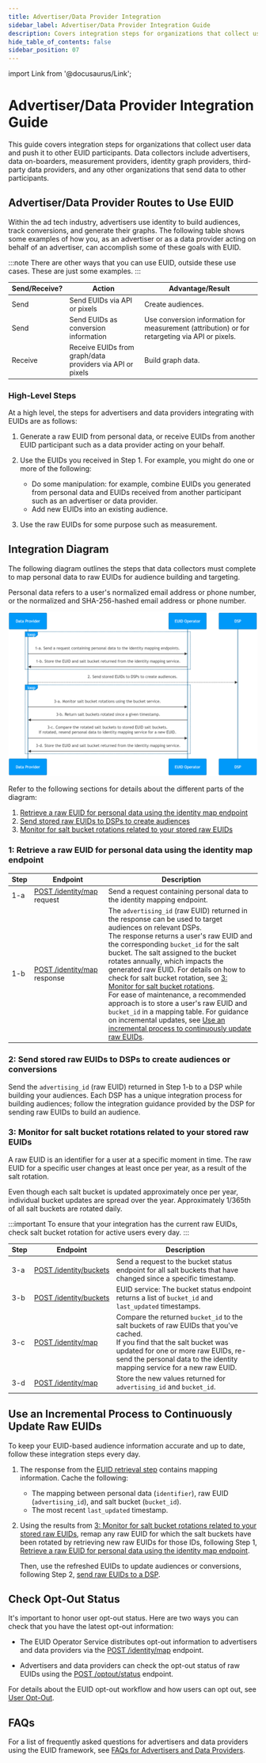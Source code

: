 ```yaml
---
title: Advertiser/Data Provider Integration
sidebar_label: Advertiser/Data Provider Integration Guide
description: Covers integration steps for organizations that collect user data and push it to other EUID participants.
hide_table_of_contents: false
sidebar_position: 07
---
```


import Link from '@docusaurus/Link';

# Advertiser/Data Provider Integration Guide

This guide covers integration steps for organizations that collect user data and push it to other EUID participants. Data collectors include advertisers, data on-boarders, measurement providers, identity graph providers, third-party data providers, and any other organizations that send data to other participants.

## Advertiser/Data Provider Routes to Use EUID

Within the ad tech industry, advertisers use identity to build audiences, track conversions, and generate their graphs. The following table shows some examples of how you, as an advertiser or as a data provider acting on behalf of an advertiser, can accomplish some of these goals with EUID.

:::note
There are other ways that you can use EUID, outside these use cases. These are just some examples.
:::

| Send/Receive? | Action | Advantage/Result |
| --- | --- | --- |
| Send | Send EUIDs via API or pixels | Create audiences. |
| Send | Send EUIDs as conversion information | Use conversion information for measurement (attribution) or for retargeting via API or pixels. |
| Receive | Receive EUIDs from graph/data providers via API or pixels | Build graph data. |

<!-- - **Create/send in audiences**: You can send EUIDs to create audiences via API or pixels
- **Send in conversions**: You can send EUIDs as conversion information that can be used for measurement (attribution) or retargeting via API or pixels
- **Receive graph data**: You can receive EUIDs from graph/data providers via API or pixels. -->

### High-Level Steps

At a high level, the steps for advertisers and data providers integrating with EUIDs are as follows:

1. Generate a raw EUID from <Link href="../ref-info/glossary-uid#gl-personal-data">personal data</Link>, or receive EUIDs from another EUID participant such as a data provider acting on your behalf.

1. Use the EUIDs you received in Step 1. For example, you might do one or more of the following:
   - Do some manipulation: for example, combine EUIDs you generated from personal data and EUIDs received from another participant such as an advertiser or data provider.
   - Add new EUIDs into an existing audience.

1. Use the raw EUIDs for some purpose such as measurement.

## Integration Diagram

The following diagram outlines the steps that data collectors must complete to map personal data to raw EUIDs for audience building and targeting.

Personal data refers to a user's normalized email address or phone number, or the normalized and SHA-256-hashed email address or phone number.

![Advertiser Flow](images/advertiser-flow-mermaid.png)

<!-- diagram source: resource/advertiser-flow-mermaid.md.bak -->

Refer to the following sections for details about the different parts of the diagram:
1. [Retrieve a raw EUID for personal data using the identity map endpoint](#1-retrieve-a-raw-euid-for-personal-data-using-the-identity-map-endpoint)
2. [Send stored raw EUIDs to DSPs to create audiences](#2-send-stored-raw-euids-to-dsps-to-create-audiences-or-conversions)
3. [Monitor for salt bucket rotations related to your stored raw EUIDs](#3-monitor-for-salt-bucket-rotations-related-to-your-stored-raw-euids)

### 1: Retrieve a raw EUID for personal data using the identity map endpoint

| Step | Endpoint | Description |
| --- | --- | --- |
| 1-a | [POST&nbsp;/identity/map](../endpoints/post-identity-map.md) request | Send a request containing personal data to the identity mapping endpoint. |
| 1-b | [POST&nbsp;/identity/map](../endpoints/post-identity-map.md) response | The `advertising_id` (raw EUID) returned in the response can be used to target audiences on relevant DSPs.<br/>The response returns a user's raw EUID and the corresponding `bucket_id` for the salt bucket. The salt assigned to the bucket rotates annually, which impacts the generated raw EUID. For details on how to check for salt bucket rotation, see [3: Monitor for salt bucket rotations](#3-monitor-for-salt-bucket-rotations-related-to-your-stored-raw-euids).<br/>For ease of maintenance, a recommended approach is to store a user's raw EUID and `bucket_id` in a mapping table. For guidance on incremental updates, see [Use an incremental process to continuously update raw EUIDs](#use-an-incremental-process-to-continuously-update-raw-euids). |

### 2: Send stored raw EUIDs to DSPs to create audiences or conversions

Send the `advertising_id` (raw EUID) returned in Step 1-b to a DSP while building your audiences. Each DSP has a unique integration process for building audiences; follow the integration guidance provided by the DSP for sending raw EUIDs to build an audience.

### 3: Monitor for salt bucket rotations related to your stored raw EUIDs
A raw EUID is an identifier for a user at a specific moment in time. The raw EUID for a specific user changes at least once per year, as a result of the salt rotation. 

Even though each salt bucket is updated approximately once per year, individual bucket updates are spread over the year. Approximately 1/365th of all salt buckets are rotated daily.

:::important
To ensure that your integration has the current raw EUIDs, check salt bucket rotation for active users every day.
:::

| Step | Endpoint | Description |
| --- | --- | --- |
| 3-a | [POST&nbsp;/identity/buckets](../endpoints/post-identity-buckets.md) | Send a request to the bucket status endpoint for all salt buckets that have changed since a specific timestamp. |
| 3-b | [POST&nbsp;/identity/buckets](../endpoints/post-identity-buckets.md) | EUID service: The bucket status endpoint returns a list of `bucket_id` and `last_updated` timestamps. |
| 3-c | [POST&nbsp;/identity/map](../endpoints/post-identity-map.md) | Compare the returned `bucket_id` to the salt buckets of raw EUIDs that you've cached.<br/>If you find that the salt bucket was updated for one or more raw EUIDs, re-send the personal data to the identity mapping service for a new raw EUID. |
| 3-d | [POST&nbsp;/identity/map](../endpoints/post-identity-map.md) | Store the new values returned for `advertising_id` and `bucket_id`. |

## Use an Incremental Process to Continuously Update Raw EUIDs

To keep your EUID-based audience information accurate and up to date, follow these integration steps every day.

1. The response from the [EUID retrieval step](#1-retrieve-a-raw-euid-for-personal-data-using-the-identity-map-endpoint) contains mapping information. Cache the following:
   - The mapping between personal data (`identifier`), raw EUID (`advertising_id`), and salt bucket (`bucket_id`).
   - The most recent `last_updated` timestamp.
2. Using the results from [3: Monitor for salt bucket rotations related to your stored raw EUIDs](#3-monitor-for-salt-bucket-rotations-related-to-your-stored-raw-euids), remap any raw EUID for which the salt buckets have been rotated by retrieving new raw EUIDs for those IDs, following Step 1, [Retrieve a raw EUID for personal data using the identity map endpoint](#1-retrieve-a-raw-euid-for-personal-data-using-the-identity-map-endpoint).

   Then, use the refreshed EUIDs to update audiences or conversions, following Step 2, [send raw EUIDs to a DSP](#2-send-stored-raw-euids-to-dsps-to-create-audiences-or-conversions).

## Check Opt-Out Status

It's important to honor user opt-out status. Here are two ways you can check that you have the latest opt-out information:

- The EUID <Link href="../ref-info/glossary-uid#gl-operator-service">Operator Service</Link> distributes opt-out information to advertisers and data providers via the [POST&nbsp;/identity/map](../endpoints/post-identity-map.md) endpoint.

- Advertisers and data providers can check the opt-out status of raw EUIDs using the [POST&nbsp;/optout/status](../endpoints/post-optout-status.md) endpoint.

For details about the EUID opt-out workflow and how users can opt out, see [User Opt-Out](../getting-started/gs-opt-out.md).

## FAQs

For a list of frequently asked questions for advertisers and data providers using the EUID framework, see [FAQs for Advertisers and Data Providers](../getting-started/gs-faqs.md#faqs-for-advertisers-and-data-providers).
